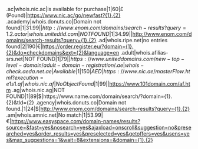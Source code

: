 .ac|whois.nic.ac|is available for purchase|1|60|£ (Pound)|https://www.nic.ac/go/newfast?{1}.{2}
.academy|whois.donuts.co|Domain not found|1|31.99|$|http://www.enom.com/domains/search-results?query={1}.{2}
.actor|whois.unitedtld.com|NOT FOUND|1|34.99|$|http://www.enom.com/domains/search-results?query={1}.{2}
.ad|whois.ripe.net|no entries found|2|190|€|https://order.register.eu/?domain={1}.{2}&do=checkdomains&ext={2}&language=en
.adult|whois.afilias-srs.net|NOT FOUND|1|79|$|https://www.uniteddomains.com/new-top-level-domain/adult-domain-registration/
.ae|whois-check.aeda.net.ae|Available|1|150|AED|https://www.nic.ae/masterFlow.html?execution=e1s1
.af|whois.nic.af|No Object Found|1|99|$|https://www.101domain.com/af.htm
.ag|whois.nic.ag|NOT FOUND|1|89|$|https://www.name.com/domain/search/?domain={1}.{2}&tld={2}
.agency|whois.donuts.co|Domain not found.|1|24|$|http://www.enom.com/domains/search-results?query={1}.{2}
.am|whois.amnic.net|No match|1|53.99|€|https://www.easyspace.com/domain-names/results?source=&fast=yes&nosearch=yes&ajaxload=onscroll&suggestion=no&presearched=yes&order_results=yes&preselected=yes&getoffers=yes&usens=yes&max_suggestions=1&wait=8&extensions=&domain={1}.{2}
